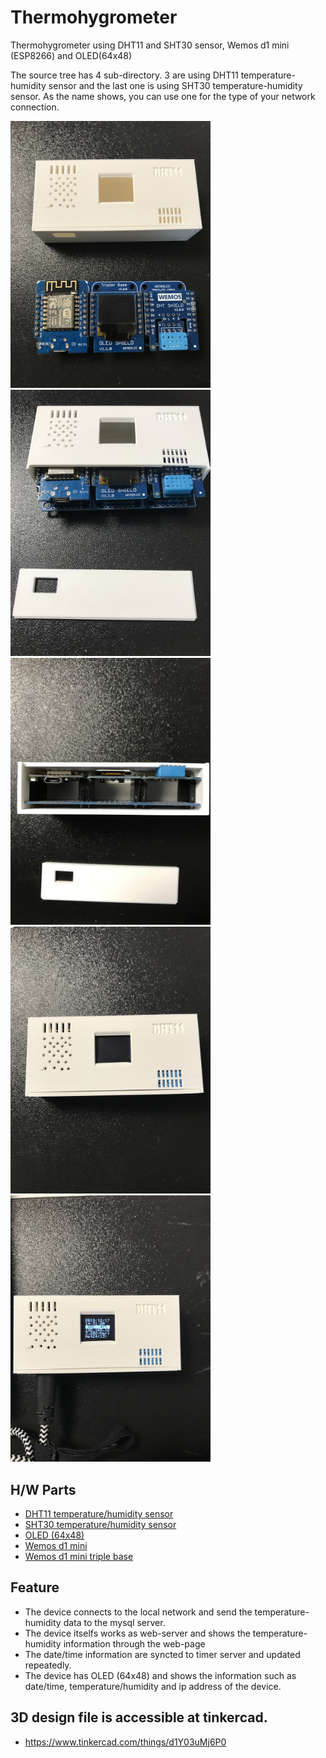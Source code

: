 # Thermohygrometer
Thermohygrometer using DHT11 and SHT30 sensor, Wemos d1 mini (ESP8266) and OLED(64x48)

The source tree has 4 sub-directory.
3 are using DHT11 temperature-humidity sensor and the last one is using SHT30 temperature-humidity sensor.
As the name shows, you can use one for the type of your network connection.

<a> <img src="https://github.com/nkkim91/Thermohygrometer/blob/master/pictures/Thermohygrometer1.JPG" width=320> </a>
<a> <img src="https://github.com/nkkim91/Thermohygrometer/blob/master/pictures/Thermohygrometer2.JPG" width=320> </a>
<a> <img src="https://github.com/nkkim91/Thermohygrometer/blob/master/pictures/Thermohygrometer3.JPG" width=320> </a>
<a> <img src="https://github.com/nkkim91/Thermohygrometer/blob/master/pictures/Thermohygrometer4.JPG" width=320> </a>
<a> <img src="https://github.com/nkkim91/Thermohygrometer/blob/master/pictures/Thermohygrometer5.JPG" width=320> </a>

## H/W Parts
- [DHT11 temperature/humidity sensor](https://www.aliexpress.com/item/32534235492.html?spm=a2g0s.9042311.0.0.27424c4d8OffY5)
- [SHT30 temperature/humidity sensor](https://www.aliexpress.com/item/33014223247.html?spm=a2g0o.productlist.0.0.595e1cdaaRN8tE&algo_pvid=b217e640-2794-4995-9487-2ca4cb381aa9&algo_expid=b217e640-2794-4995-9487-2ca4cb381aa9-48&btsid=0661026f-0b58-4375-9b2e-b1395b5d72f1&ws_ab_test=searchweb0_0,searchweb201602_2,searchweb201603_53)
- [OLED (64x48)](https://www.aliexpress.com/item/32627787079.html?spm=a2g0s.9042311.0.0.27424c4d8OffY5)
- [Wemos d1 mini](https://www.aliexpress.com/item/33040708716.html?spm=a2g0o.productlist.0.0.595e1cdaaRN8tE&algo_pvid=b217e640-2794-4995-9487-2ca4cb381aa9&algo_expid=b217e640-2794-4995-9487-2ca4cb381aa9-51&btsid=0661026f-0b58-4375-9b2e-b1395b5d72f1&ws_ab_test=searchweb0_0,searchweb201602_2,searchweb201603_53)
- [Wemos d1 mini triple base](https://www.aliexpress.com/item/32807833164.html?spm=a2g0s.9042311.0.0.27424c4d8OffY5)

## Feature
- The device connects to the local network and send the temperature-humidity data to the mysql server.
- The device itselfs works as web-server and shows the temperature-humidity information through the web-page
- The date/time information are syncted to timer server and updated repeatedly.
- The device has OLED (64x48) and shows the information such as date/time, temperature/humidity and ip address of the device.

## 3D design file is accessible at tinkercad.
- https://www.tinkercad.com/things/d1Y03uMj6P0 
